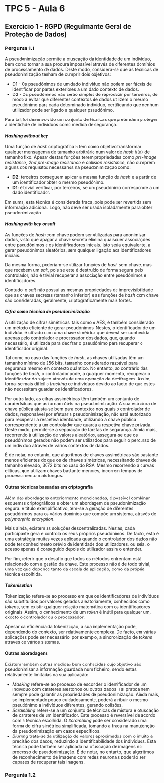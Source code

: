 # TPC 5 - Aula 6

## Exercício 1 - **RGPD** (Regulmante Geral de Proteção de Dados)

### Pergunta 1.1

A pseudonimização permite a ofuscação da identidade de um indivíduo, bem como tornar a sua procura impossível através de diferentes domínios de processamento de dados. Deste modo, considera-se que as técnicas de pseudonimização tenham de cumprir dois objetivos:

+ D1 - Os pseudónimos de um dado indivíduo não podem ser fáceis de identificar por partes exteriores a um dado contexto de dados.
+ D2 - Os pseudónimos não serão simples de reproduzir por terceiros, de modo a evitar que diferentes contextos de dados utilizem o mesmo pseudónimo para cada determinado indivíduo, certificando que nenhum utilizador pode ser ligado a qualquer pseudónimo.

Para tal, foi desenvolvido um conjunto de técnicas que pretendem proteger a identidade de indivíduos como medida de segurança.

#### *Hashing without key*

Uma função de *hash* criptográfica `h` tem como objetivo transformar qualquer mensagem `m` de tamanho arbitrário num valor de *hash* `h(m)` de tamanho fixo. Apesar destas funções terem propriedades como *pre-image resistance*, *2nd pre-image resistance* e *collision resistance*, não cumprem alguns dos requisitos necessários na pseudonimização como:

- **D2**: terceiros conseguem aplicar a mesma função de *hash* e a partir de um identificador obter o mesmo pseudónimo.
- **D1**: é trivial verificar, por terceiros, se um pseudónimo corresponde a um dado identificador.

Em suma, esta técnica é considerada fraca, pois pode ser revertida sem informação adicional. Logo, não deve ser usada isoladamente para obter pseudonimização.

#### *Hashing with key or salt*

As funções de *hash* com chave podem ser utilizadas para anonimizar dados, visto que apagar a chave secreta elimina quaisquer associações entre pseudónimos e os identificadores iniciais. Isto seria equivalente, a gerar pseudónimos aleatórios, sem qualquer ligação aos identificadores iniciais.

Da mesma forma, poderiam-se utilizar funções de *hash* sem chave, mas que recebem um *salt*, pois se este é destruído de forma segura pelo controlador, não é trivial recuperar a associação entre pseudónimos e identificadores.

Contudo, o *salt* não possui as mesmas propriedades de imprevisibilidade que as chaves secretas (tamanho inferior) e as funções de *hash* com chave são consideradas, geralmente, criptograficamente mais fortes.

#### *Cifra como técnica de pseudonimização*

A utilização de cifras simétricas, tais como o AES, é também considerado um método eficiente de gerar pseudónimos. Nestes, o identificador de um indivíduo é cifrado com uma chave simétrica que deverá ser conhecida apenas pelo controlador e processador dos dados, que, quando necessário, é utilizada para decifrar o pseudónimo para recuperar o identificador original.

Tal como no caso das funções de *hash*, as chaves utilizadas têm um tamanho mínimo de 256 bits, tamanho considerado razoável para segurança mesmo em contexto quântico. No entanto, ao contrário das funções de *hash*, o controlador pode, a qualquer momento, recuperar o identificador do sujeito através de uma operação de decifragem. Assim, torna-se mais difícil o *tracking* de indivíduos devido ao facto de que estes não necessitam guardar os identificadores.

Por outro lado, as cifras assimétricas têm também um conjunto de caraterísticas que as tornam úteis na pseudonimização. A sua estrutura de chave pública ajusta-se bem para contextos nos quais o controlador de dados, responsável por efetuar a pseudonimização, não está autorizado para recuperar a respetiva identidade, utilizando a chave pública correspondente a um controlador que guarda a respetiva chave privada. Deste modo, permite-se a separação de tarefas de segurança. Ainda mais, recorrendo à utilização de valores aleatórios, assegura-se que os pseudónimos gerados não podem ser utilizados para seguir o percurso de um indivíduo através de vários contextos de dados.

É de notar, no entanto, que algoritmos de chaves assimétricas são bastante menos eficientes do que os de chaves simétricas, necessitando chaves de tamanho elevado, 3072 bits no caso do RSA. Mesmo recorrendo a curvas elíticas, que utilizam chaves bastante menores, incorrem tempos de processamento mais longos.

#### Outras técnicas baseadas em criptografia

Além das abordagens anteriormente mencionadas, é possível combinar esquemas criptográficos e obter um abordagem de pseudonimização segura. A título exemplificativo, tem-se a geração de diferentes pseudónimos para os vários domínios que compõe um sistema, através de *polymorphic encryption*. 

Mais ainda, existem as soluções descentralizadas. Nestas, cada participante gera e controla os seus próprios pseudónimos. De facto, esta é uma estratégia muitas vezes aplicada quando o controlador dos dados não pode ter conhecimento prévio da identidade dos utilizadores, ou seja, o acesso apenas é conseguido depois do utilizador assim o entender.

Por fim, referir que o desafio que todos os métodos enfrentam está relacionado com a gestão da chave. Este processo não é de todo trivial, uma vez que depende tanto da escala da aplicação, como da própria técnica escolhida.

#### *Tokenisation*

Tokenização refere-se ao processo em que os identificadores de indivíduos são substituídos por valores gerados aleatoriamente, conhecidos como *tokens*, sem existir qualquer relação matemática com os identificadores originais. Assim, o conhecimento de um *token* é inútil para qualquer um, exceto o controlador ou o processador.

Apesar da eficiência da tokenização, a sua implementação pode, dependendo do contexto, ser relativamente complexa. De facto, em várias aplicações pode ser necessário, por exemplo, a sincronização de *tokens* através de vários sistemas.

#### Outras aboradagens

Existem também outras medidas bem conhecidas cujo objetivo são pseudonimisar a informação guardada num ficheiro, sendo estas relativamente limitadas na sua aplicação:

+ *Masking* refere-se ao processo de esconder o identificador de um indivíduo com carateres aleatórios ou outros dados. Tal prática nem sempre pode garantir as propriedades de pseudonimização. Ainda mais, se implementado pouco cuidadosamente, poderá atribuir o mesmo pseudónimo a indivíduos diferentes, gerando colisões.
+ *Scrambling* refere-se a um conjunto de técnicas de mistura e ofuscação de carateres de um identificador. Este processo é reversível de acordo com a técnica escolhida. O *Scrambling* pode ser considerado uma forma de cifra simétrica simplificada, tornando a fraca na manutenção da pseudonimização em casos específicos.
+ *Blurring* trata-se da utilização de valores aproximados com o intuito a precisão dos dados, reduzindo a identificabilidade dos indivíduos. Esta técnica pode também ser aplicada na ofuscação de imagens no processo de pseudonimização. É de notar, no entanto, que algoritmos de reconhecimento de imagens com redes neuronais poderão ser capazes de recuperar tais imagens.

### Pergunta 1.2
